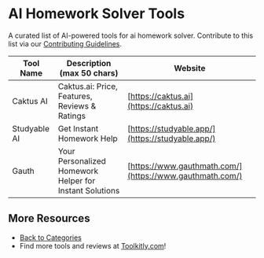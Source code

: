 # AI Homework Solver Tools

A curated list of AI-powered tools for ai homework solver. Contribute to this list via our [Contributing Guidelines](https://github.com/ToolkitlyAI/awesome-ai-tools/blob/master/CONTRIBUTING.md).

| Tool Name | Description (max 50 chars) | Website |
|-----------|----------------------------|---------|
| Caktus AI | Caktus.ai: Price, Features, Reviews & Ratings | [https://caktus.ai](https://caktus.ai) |
| Studyable AI | Get Instant Homework Help | [https://studyable.app/](https://studyable.app/) |
| Gauth | Your Personalized Homework Helper for Instant Solutions | [https://www.gauthmath.com/](https://www.gauthmath.com/) |

## More Resources
- [Back to Categories](https://github.com/ToolkitlyAI/awesome-ai-tools/blob/master/README.md)
- Find more tools and reviews at [Toolkitly.com](https://toolkitly.com)!
